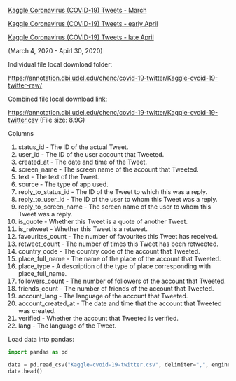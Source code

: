 
[Kaggle Coronavirus (COVID-19) Tweets - March](https://www.kaggle.com/smid80/coronavirus-covid19-tweets)

[Kaggle Coronavirus (COVID-19) Tweets - early April](https://www.kaggle.com/smid80/coronavirus-covid19-tweets-early-april)

[Kaggle Coronavirus (COVID-19) Tweets - late April](https://www.kaggle.com/smid80/coronavirus-covid19-tweets-late-april)


(March 4, 2020 - Apirl 30, 2020)

Individual file local download folder:

https://annotation.dbi.udel.edu/chenc/covid-19-twitter/Kaggle-cvoid-19-twitter-raw/

Combined file local download link: 

https://annotation.dbi.udel.edu/chenc/covid-19-twitter/Kaggle-cvoid-19-twitter.csv (File size: 8.9G)

Columns
1. status_id - The ID of the actual Tweet.
2. user_id - The ID of the user account that Tweeted.
3. created_at - The date and time of the Tweet.
4. screen_name - The screen name of the account that Tweeted.
5. text - The text of the Tweet.
6. source - The type of app used.
7. reply_to_status_id - The ID of the Tweet to which this was a reply.
8. reply_to_user_id - The ID of the user to whom this Tweet was a reply.
9. reply_to_screen_name - The screen name of the user to whom this Tweet was a reply.
10. is_quote - Whether this Tweet is a quote of another Tweet.
11. is_retweet - Whether this Tweet is a retweet.
12. favourites_count - The number of favourites this Tweet has received.
13. retweet_count - The number of times this Tweet has been retweeted.
14. country_code - The country code of the account that Tweeted.
15. place_full_name - The name of the place of the account that Tweeted.
16. place_type - A description of the type of place corresponding with place_full_name.
17. followers_count - The number of followers of the account that Tweeted.
18. friends_count - The number of friends of the account that Tweeted.
19. account_lang - The language of the account that Tweeted.
20. account_created_at - The date and time that the account that Tweeted was created.
21. verified - Whether the account that Tweeted is verified.
22. lang - The language of the Tweet.

Load data into pandas:
```python
import pandas as pd 

data = pd.read_csv("Kaggle-cvoid-19-twitter.csv", delimiter=",", engine="python", encoding='utf-8')) 
data.head()
```

